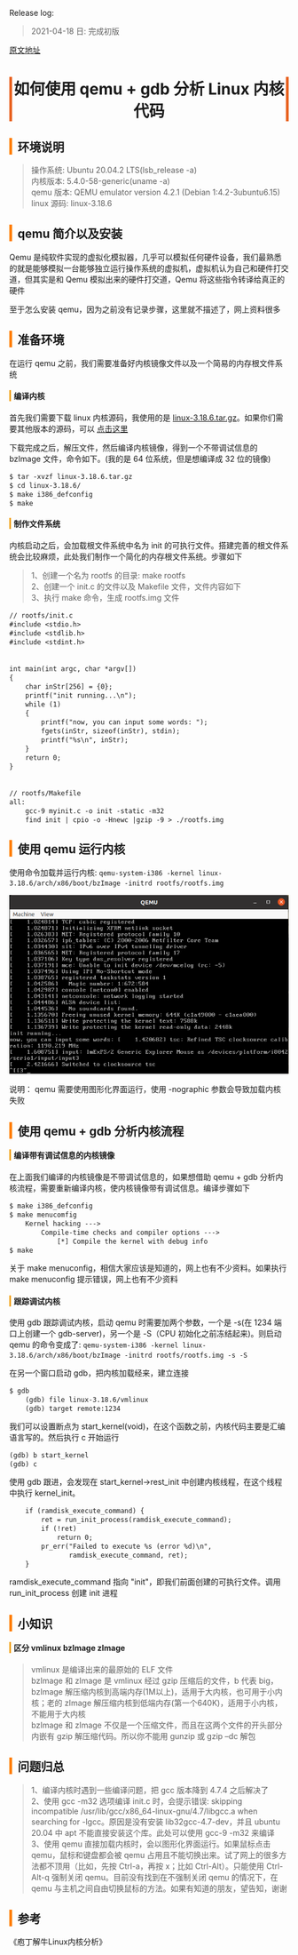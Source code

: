 <head><meta charset="UTF-8"></head>
<style>
h1 {
    text-align: center;
    border-left: 5px solid #e86422;
    border-right: 5px solid #e86422;
}
h2 {
    border-left: 5px solid #ff7f00;
    padding-left: 10px;
}
h3 {
    border-left: 5px solid #e86422;
    padding-left: 8px;
}
h4 {
    border-left: 3px solid #f0a000;
    padding-left: 5px;
}
</style>

Release log:  
> 2021-04-18 日: 完成初版  

[原文地址](https://github.com/wax5798/blog/blob/master/tools/qemu/1_%E5%A6%82%E4%BD%95%E4%BD%BF%E7%94%A8qemu%E5%88%86%E6%9E%90linux%E5%86%85%E6%A0%B8.md)

# 如何使用 qemu + gdb 分析 Linux 内核代码

## 环境说明
> 操作系统:			Ubuntu 20.04.2 LTS(lsb_release  -a)  
> 内核版本:			5.4.0-58-generic(uname -a)   
> qemu 版本:		QEMU emulator version 4.2.1 (Debian 1:4.2-3ubuntu6.15)  
> linux 源码:		linux-3.18.6  

## qemu 简介以及安装
Qemu 是纯软件实现的虚拟化模拟器，几乎可以模拟任何硬件设备，我们最熟悉的就是能够模拟一台能够独立运行操作系统的虚拟机，虚拟机认为自己和硬件打交道，但其实是和 Qemu 模拟出来的硬件打交道，Qemu 将这些指令转译给真正的硬件

至于怎么安装 qemu，因为之前没有记录步骤，这里就不描述了，网上资料很多

## 准备环境
在运行 qemu 之前，我们需要准备好内核镜像文件以及一个简易的内存根文件系统

#### 编译内核
首先我们需要下载 linux 内核源码，我使用的是 [linux-3.18.6.tar.gz](https://mirrors.edge.kernel.org/pub/linux/kernel/v3.x/linux-3.18.6.tar.gz)。如果你们需要其他版本的源码，可以 [点击这里](https://mirrors.edge.kernel.org/pub/linux/kernel)

下载完成之后，解压文件，然后编译内核镜像，得到一个不带调试信息的 bzImage 文件，命令如下。(我的是 64 位系统，但是想编译成 32 位的镜像)
```
$ tar -xvzf linux-3.18.6.tar.gz
$ cd linux-3.18.6/
$ make i386_defconfig
$ make
```

#### 制作文件系统
内核启动之后，会加载根文件系统中名为 init 的可执行文件。搭建完善的根文件系统会比较麻烦，此处我们制作一个简化的内存根文件系统。步骤如下
> 1、创建一个名为 rootfs 的目录: make rootfs  
> 2、创建一个 init.c 的文件以及 Makefile 文件，文件内容如下  
> 3、执行 make 命令，生成 rootfs.img 文件

```
// rootfs/init.c
#include <stdio.h>
#include <stdlib.h>
#include <stdint.h>


int main(int argc, char *argv[])
{
	char inStr[256] = {0};
	printf("init running...\n");
	while (1)
	{
		printf("now, you can input some words: ");
		fgets(inStr, sizeof(inStr), stdin);
		printf("%s\n", inStr);
	}
	return 0;
}


// rootfs/Makefile
all:
	gcc-9 myinit.c -o init -static -m32
	find init | cpio -o -Hnewc |gzip -9 > ./rootfs.img
```


## 使用 qemu 运行内核
使用命令加载并运行内核: `qemu-system-i386 -kernel linux-3.18.6/arch/x86/boot/bzImage -initrd rootfs/rootfs.img`

![qemu_run](./.image/qemu_run.png)

说明： qemu 需要使用图形化界面运行，使用 -nographic 参数会导致加载内核失败

## 使用 qemu + gdb 分析内核流程
#### 编译带有调试信息的内核镜像
在上面我们编译的内核镜像是不带调试信息的，如果想借助 qemu + gdb 分析内核流程，需要重新编译内核，使内核镜像带有调试信息。编译步骤如下
```
$ make i386_defconfig
$ make menucomfig
	Kernel hacking --->
		Compile-time checks and compiler options --->
			[*] Compile the kernel with debug info
$ make
```

关于 make menuconfig，相信大家应该是知道的，网上也有不少资料。如果执行 make menuconfig 提示错误，网上也有不少资料

#### 跟踪调试内核
使用 gdb 跟踪调试内核，启动 qemu 时需要加两个参数，一个是 -s(在 1234 端口上创建一个 gdb-server)，另一个是 -S（CPU 初始化之前冻结起来)。则启动 qemu 的命令变成了: `qemu-system-i386 -kernel linux-3.18.6/arch/x86/boot/bzImage -initrd rootfs/rootfs.img -s -S`

在另一个窗口启动 gdb，把内核加载经来，建立连接
```
$ gdb
	(gdb) file linux-3.18.6/vmlinux
	(gdb) target remote:1234
```

我们可以设置断点为 start_kernel(void)，在这个函数之前，内核代码主要是汇编语言写的。然后执行 c 开始运行
```
(gdb) b start_kernel
(gdb) c
```

使用 gdb 跟进，会发现在 start_kernel->rest_init 中创建内核线程，在这个线程中执行 kernel_init。
```
	if (ramdisk_execute_command) {
		ret = run_init_process(ramdisk_execute_command);
		if (!ret)
			return 0;
		pr_err("Failed to execute %s (error %d)\n",
		       ramdisk_execute_command, ret);
	}
```

ramdisk_execute_command 指向 "init"，即我们前面创建的可执行文件。调用 run_init_process 创建 init 进程

## 小知识
#### 区分 vmlinux bzImage zImage
> vmlinux 是编译出来的最原始的 ELF 文件  
> bzImage 和 zImage 是 vmlinux 经过 gzip 压缩后的文件，b 代表 big，bzImage 解压缩内核到高端内存(1M以上)，适用于大内核，也可用于小内核；老的 zImage 解压缩内核到低端内存(第一个640K)，适用于小内核，不能用于大内核  
> bzImage 和 zImage 不仅是一个压缩文件，而且在这两个文件的开头部分内嵌有 gzip 解压缩代码。所以你不能用 gunzip 或 gzip –dc 解包

## 问题归总
> 1、编译内核时遇到一些编译问题，把 gcc 版本降到 4.7.4 之后解决了  
> 2、使用 gcc -m32 选项编译 init.c 时，会提示错误: skipping incompatible /usr/lib/gcc/x86_64-linux-gnu/4.7/libgcc.a when searching for -lgcc。原因是没有安装 lib32gcc-4.7-dev，并且 ubuntu 20.04 中 apt 不能直接安装这个库。此处可以使用 gcc-9 -m32 来编译  
> 3、使用 qemu 直接加载内核时，会以图形化界面运行。如果鼠标点击 qemu，鼠标和键盘都会被 qemu 占用且不能切换出来。试了网上的很多方法都不顶用（比如，先按 Ctrl-a，再按 x；比如 Ctrl-Alt）。只能使用 Ctrl-Alt-q 强制关闭 qemu。目前没有找到在不强制关闭 qemu 的情况下，在 qemu 与主机之间自由切换鼠标的方法。如果有知道的朋友，望告知，谢谢

## 参考
《庖丁解牛Linux内核分析》
